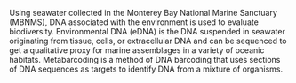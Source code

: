 Using seawater collected in the Monterey Bay National Marine Sanctuary (MBNMS), DNA associated with the environment is used to evaluate biodiversity. Environmental DNA (eDNA) is the DNA suspended in seawater originating from tissue, cells, or extracellular DNA and can be sequenced to get a qualitative proxy for marine assemblages in a variety of oceanic habitats. Metabarcoding is a method of DNA barcoding that uses sections of DNA sequences as targets to identify DNA from a mixture of organisms.
<p></p>
